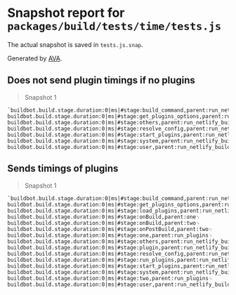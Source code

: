 # Snapshot report for `packages/build/tests/time/tests.js`

The actual snapshot is saved in `tests.js.snap`.

Generated by [AVA](https://ava.li).

## Does not send plugin timings if no plugins

> Snapshot 1

    `buildbot.build.stage.duration:0|ms|#stage:build_command,parent:run_netlify_build␊
    buildbot.build.stage.duration:0|ms|#stage:get_plugins_options,parent:run_netlify_build␊
    buildbot.build.stage.duration:0|ms|#stage:others,parent:run_netlify_build␊
    buildbot.build.stage.duration:0|ms|#stage:resolve_config,parent:run_netlify_build␊
    buildbot.build.stage.duration:0|ms|#stage:start_plugins,parent:run_netlify_build␊
    buildbot.build.stage.duration:0|ms|#stage:system,parent:run_netlify_build_per_type␊
    buildbot.build.stage.duration:0|ms|#stage:user,parent:run_netlify_build_per_type`

## Sends timings of plugins

> Snapshot 1

    `buildbot.build.stage.duration:0|ms|#stage:build_command,parent:run_netlify_build␊
    buildbot.build.stage.duration:0|ms|#stage:get_plugins_options,parent:run_netlify_build␊
    buildbot.build.stage.duration:0|ms|#stage:load_plugins,parent:run_netlify_build␊
    buildbot.build.stage.duration:0|ms|#stage:onBuild,parent:one␊
    buildbot.build.stage.duration:0|ms|#stage:onBuild,parent:two␊
    buildbot.build.stage.duration:0|ms|#stage:onPostBuild,parent:two␊
    buildbot.build.stage.duration:0|ms|#stage:one,parent:run_plugins␊
    buildbot.build.stage.duration:0|ms|#stage:others,parent:run_netlify_build␊
    buildbot.build.stage.duration:0|ms|#stage:plugin,parent:run_netlify_build_per_type␊
    buildbot.build.stage.duration:0|ms|#stage:resolve_config,parent:run_netlify_build␊
    buildbot.build.stage.duration:0|ms|#stage:run_plugins,parent:run_netlify_build␊
    buildbot.build.stage.duration:0|ms|#stage:start_plugins,parent:run_netlify_build␊
    buildbot.build.stage.duration:0|ms|#stage:system,parent:run_netlify_build_per_type␊
    buildbot.build.stage.duration:0|ms|#stage:two,parent:run_plugins␊
    buildbot.build.stage.duration:0|ms|#stage:user,parent:run_netlify_build_per_type`
